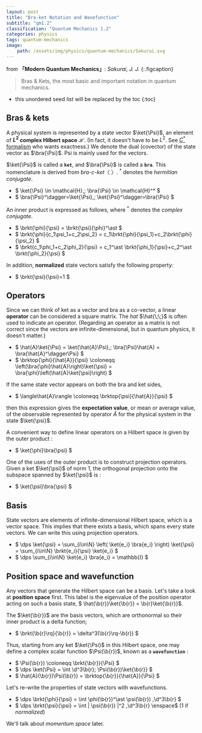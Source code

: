 ```yaml
---
layout: post
title: "Bra-ket Notation and Wavefunction"
subtitle: "qm1.2"
classification: "Quantum Mechanics 1.2"
categories: physics
tags: quantum-mechanics
image:
    path: /assets/img/physics/quantum-mechanics/Sakurai.svg
---
```


from **「Modern Quantum Mechanics」**: _Sakurai, J. J._
{:.figcaption}

> Bras & Kets, the most basic and important notation in quantum mechanics.

<!--more-->
* this unordered seed list will be replaced by the toc
{:toc}

## Bras & kets

A physical system is represented by a state vector $\ket{\Psi}$,
an element of **$L^2$ complex Hilbert space $\mathcal{H}$**.
(In fact, it doesn't have to be $L^2$.
See [$C^*$ formalism](https://math.uchicago.edu/~may/VIGRE/VIGRE2009/REUPapers/Gleason.pdf) who wants exactness.)
We denote the dual (covector) of the state vector as $\bra{\Psi}$. Psi is mainly used for the vectors.

$\ket{\Psi}$ is called a **`ket`**, and $\bra{\Psi}$ is called a **`bra`**.
This nomenclature is derived from _bra-c-ket_〈 〉.
$^\dagger$ denotes the _hermitian conjugate_.

* $ \ket{\Psi} \in \mathcal{H},\; \bra{\Psi} \in \mathcal{H}^* $
* $ \bra{\Psi}^\dagger=\ket{\Psi},\; \ket{\Psi}^\dagger=\bra{\Psi} $

An inner product is expressed as follows, where $^\ast$ denotes the _complex conjugate_.
* $ \brkt{\phi}{\psi} = \brkt{\psi}{\phi}^\ast  $
* $ \brkt{\phi}{c_1\psi_1+c_2\psi_2} = c_1\brkt{\phi}{\psi_1}+c_2\brkt{\phi}{\psi_2} $
* $ \brkt{c_1\phi_1+c_2\phi_2}{\psi} = c_1^\ast \brkt{\phi_1}{\psi}+c_2^\ast \brkt{\phi_2}{\psi} $

In addition, **normalized** state vectors satisfy the following property:
* $ \brkt{\psi}{\psi}=1 $

## Operators

Since we can think of ket as a vector and bra as a co-vector, a linear **operator** can be considered a square matrix.
The _hat_ $\hat{\;\;}$ is often used to indicate an operator.
(Regarding an operator as a matrix is not correct since the vectors are infinite-dimensional,
but in quantum physics, it doesn't matter.)

* $ \hat{A}\ket{\Psi} = \ket{\hat{A}\Psi},\; \bra{\Psi}\hat{A} = \bra{\hat{A}^\dagger\Psi} $
* $ \brktop{\phi}{\hat{A}}{\psi} \coloneqq \left(\bra{\phi}\hat{A}\right)\ket{\psi} 
= \bra{\phi}\left(\hat{A}\ket{\psi}\right) $

If the same state vector appears on both the bra and ket sides,
* $ \langle\hat{A}\rangle \coloneqq \brktop{\psi}{\hat{A}}{\psi} $

then this expression gives the **expectation value**, or mean or average value,
of the observable represented by operator $\hat{A}$ for the physical system in the state $\ket{\psi}$.

A convenient way to define linear operators on a Hilbert space is given by the outer product :
* $ \ket{\phi}\bra{\psi} $

One of the uses of the outer product is to construct projection operators. Given a ket $\ket{\psi}$ of norm $1$,
the orthogonal projection onto the subspace spanned by $\ket{\psi}$ is :
* $ \ket{\psi}\bra{\psi} $

## Basis

State vectors are elements of infinite-dimensional Hilbert space, which is a vector space.
This implies that there exists a basis, which spans every state vectors.
We can write this using projection operators.
* $ \dps \ket{\psi} = \sum_{i\in\N} \left( \ket{e_i} \bra{e_i} \right) \ket{\psi}
= \sum_{i\in\N} \brkt{e_i}{\psi} \ket{e_i} $
* $ \dps \sum_{i\in\N} \ket{e_i} \bra{e_i} = \mathbb{I} $

## Position space and wavefunction

Any vectors that generate the Hilbert space can be a basis.
Let's take a look at **position space** first.
This label is the eigenvalue of the position operator acting on such a basis state,
$ \hat{\b{r}}\ket{\b{r}} = \b{r}\ket{\b{r}}$.

The $\ket{\b{r}}$ are the basis vectors, which are orthonormal so their inner product is a delta function;
* $ \brkt{\b{r}\rq}{\b{r}} = \delta^3(\b{r}\rq-\b{r}) $

Thus, starting from any ket $\ket{\Psi}$ in this Hilbert space,
one may define a complex scalar function $\Psi(\b{r})$, known as a **`wavefunction`** :
* $ \Psi(\b{r}) \coloneqq \brkt{\b{r}}{\Psi} $
* $ \dps \ket{\Psi} = \int \d^3\b{r}\; \Psi(\b{r})\ket{\b{r}} $
* $ \hat{A}(\b{r})\Psi(\b{r}) = \brktop{\b{r}}{\hat{A}}{\Psi} $

Let's re-write the properties of state vectors with wavefunctions.
* $ \dps \brkt{\phi}{\psi} = \int \phi(\b{r})^\ast \psi(\b{r}) \,\d^3\b{r} $
* $ \dps \brkt{\psi}{\psi} = \int \| \psi(\b{r}) \|^2 \,\d^3\b{r} \enspace$ ($1$ if _normalized_)

We'll talk about _momentum space_ later.